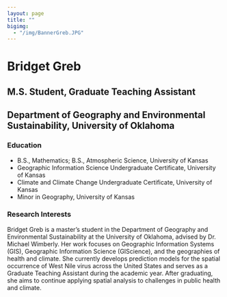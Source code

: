 ```yaml
---
layout: page
title: ""
bigimg: 
  - "/img/BannerGreb.JPG"
---
```


# Bridget Greb
## M.S. Student, Graduate Teaching Assistant
## Department of Geography and Environmental Sustainability, University of Oklahoma

### Education
- B.S., Mathematics; B.S., Atmospheric Science, University of Kansas
- Geographic Information Science Undergraduate Certificate, University of Kansas
- Climate and Climate Change Undergraduate Certificate, University of Kansas
- Minor in Geography, University of Kansas

### Research Interests
Bridget Greb is a master’s student in the Department of Geography and Environmental Sustainability at the University of Oklahoma, advised by Dr. Michael Wimberly. Her work focuses on Geographic Information Systems (GIS), Geographic Information Science (GIScience), and the geographies of health and climate. She currently develops prediction models for the spatial occurrence of West Nile virus across the United States and serves as a Graduate Teaching Assistant during the academic year. After graduating, she aims to continue applying spatial analysis to challenges in public health and climate. 
